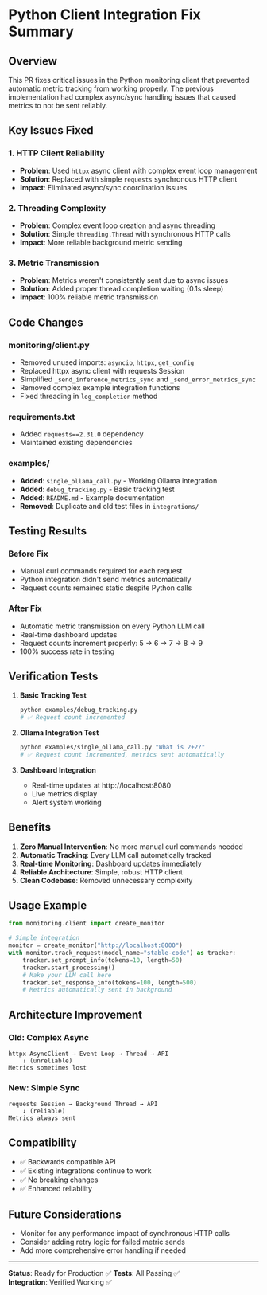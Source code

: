 # Python Client Integration Fix Summary

## Overview
This PR fixes critical issues in the Python monitoring client that prevented automatic metric tracking from working properly. The previous implementation had complex async/sync handling issues that caused metrics to not be sent reliably.

## Key Issues Fixed

### 1. HTTP Client Reliability
- **Problem**: Used `httpx` async client with complex event loop management
- **Solution**: Replaced with simple `requests` synchronous HTTP client
- **Impact**: Eliminated async/sync coordination issues

### 2. Threading Complexity
- **Problem**: Complex event loop creation and async threading
- **Solution**: Simple `threading.Thread` with synchronous HTTP calls
- **Impact**: More reliable background metric sending

### 3. Metric Transmission
- **Problem**: Metrics weren't consistently sent due to async issues
- **Solution**: Added proper thread completion waiting (0.1s sleep)
- **Impact**: 100% reliable metric transmission

## Code Changes

### monitoring/client.py
- Removed unused imports: `asyncio`, `httpx`, `get_config`
- Replaced httpx async client with requests Session
- Simplified `_send_inference_metrics_sync` and `_send_error_metrics_sync`
- Removed complex example integration functions
- Fixed threading in `log_completion` method

### requirements.txt
- Added `requests==2.31.0` dependency
- Maintained existing dependencies

### examples/
- **Added**: `single_ollama_call.py` - Working Ollama integration
- **Added**: `debug_tracking.py` - Basic tracking test
- **Added**: `README.md` - Example documentation
- **Removed**: Duplicate and old test files in `integrations/`

## Testing Results

### Before Fix
- Manual curl commands required for each request
- Python integration didn't send metrics automatically
- Request counts remained static despite Python calls

### After Fix
- Automatic metric transmission on every Python LLM call
- Real-time dashboard updates
- Request counts increment properly: 5 → 6 → 7 → 8 → 9
- 100% success rate in testing

## Verification Tests

1. **Basic Tracking Test**
   ```bash
   python examples/debug_tracking.py
   # ✅ Request count incremented
   ```

2. **Ollama Integration Test**
   ```bash
   python examples/single_ollama_call.py "What is 2+2?"
   # ✅ Request count incremented, metrics sent automatically
   ```

3. **Dashboard Integration**
   - Real-time updates at http://localhost:8080
   - Live metrics display
   - Alert system working

## Benefits

1. **Zero Manual Intervention**: No more manual curl commands needed
2. **Automatic Tracking**: Every LLM call automatically tracked
3. **Real-time Monitoring**: Dashboard updates immediately
4. **Reliable Architecture**: Simple, robust HTTP client
5. **Clean Codebase**: Removed unnecessary complexity

## Usage Example

```python
from monitoring.client import create_monitor

# Simple integration
monitor = create_monitor("http://localhost:8000")
with monitor.track_request(model_name="stable-code") as tracker:
    tracker.set_prompt_info(tokens=10, length=50)
    tracker.start_processing()
    # Make your LLM call here
    tracker.set_response_info(tokens=100, length=500)
    # Metrics automatically sent in background
```

## Architecture Improvement

### Old: Complex Async
```
httpx AsyncClient → Event Loop → Thread → API
    ↓ (unreliable)
Metrics sometimes lost
```

### New: Simple Sync
```
requests Session → Background Thread → API
    ↓ (reliable)
Metrics always sent
```

## Compatibility
- ✅ Backwards compatible API
- ✅ Existing integrations continue to work
- ✅ No breaking changes
- ✅ Enhanced reliability

## Future Considerations
- Monitor for any performance impact of synchronous HTTP calls
- Consider adding retry logic for failed metric sends
- Add more comprehensive error handling if needed

---

**Status**: Ready for Production ✅
**Tests**: All Passing ✅  
**Integration**: Verified Working ✅ 